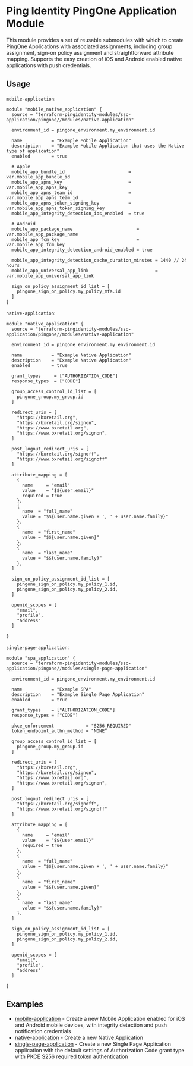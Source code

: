 # Ping Identity PingOne Application Module

This module provides a set of reusable submodules with which to create PingOne Applications with associated assignments, including group assignment, sign-on policy assignment and straightforward attribute mapping.  Supports the easy creation of iOS and Android enabled native applications with push credentials.

## Usage

`mobile-application`:

```hcl
module "mobile_native_application" {
  source = "terraform-pingidentity-modules/sso-application/pingone//modules/native-application"
  
  environment_id = pingone_environment.my_environment.id

  name           = "Example Mobile Application"
  description    = "Example Mobile Application that uses the Native type of application"
  enabled        = true
  
  # Apple
  mobile_app_bundle_id                        = var.mobile_app_bundle_id
  mobile_app_apns_key                         = var.mobile_app_apns_key
  mobile_app_apns_team_id                     = var.mobile_app_apns_team_id
  mobile_app_apns_token_signing_key           = var.mobile_app_apns_token_signing_key
  mobile_app_integrity_detection_ios_enabled  = true
  
  # Android
  mobile_app_package_name                        = var.mobile_app_package_name
  mobile_app_fcm_key                             = var.mobile_app_fcm_key
  mobile_app_integrity_detection_android_enabled = true

  mobile_app_integrity_detection_cache_duration_minutes = 1440 // 24 hours
  mobile_app_universal_app_link                         = var.mobile_app_universal_app_link

  sign_on_policy_assignment_id_list = [
    pingone_sign_on_policy.my_policy_mfa.id
  ]
}
```

`native-application`:

```hcl
module "native_application" {
  source = "terraform-pingidentity-modules/sso-application/pingone//modules/native-application"
  
  environment_id = pingone_environment.my_environment.id

  name           = "Example Native Application"
  description    = "Example Native Application"
  enabled        = true

  grant_types     = ["AUTHORIZATION_CODE"]
  response_types  = ["CODE"]
  
  group_access_control_id_list = [
    pingone_group.my_group.id
  ]
  
  redirect_uris = [
    "https://bxretail.org",
    "https://bxretail.org/signon",
    "https://www.bxretail.org",
    "https://www.bxretail.org/signon",
  ]
  
  post_logout_redirect_uris = [
    "https://bxretail.org/signoff",
    "https://www.bxretail.org/signoff"
  ]

  attribute_mapping = [
    {
      name     = "email"
      value    = "$${user.email}"
      required = true
    },
    {
      name  = "full_name"
      value = "$${user.name.given + ', ' + user.name.family}"
    },
    {
      name  = "first_name"
      value = "$${user.name.given}"
    },
    {
      name  = "last_name"
      value = "$${user.name.family}"
    },
  ]

  sign_on_policy_assignment_id_list = [
    pingone_sign_on_policy.my_policy_1.id,
    pingone_sign_on_policy.my_policy_2.id,
  ]

  openid_scopes = [
    "email",
    "profile",
    "address"
  ]

}
```

`single-page-application`:

```hcl
module "spa_application" {
  source = "terraform-pingidentity-modules/sso-application/pingone//modules/single-page-application"

  environment_id = pingone_environment.my_environment.id

  name           = "Example SPA"
  description    = "Example Single Page Application"
  enabled        = true

  grant_types    = ["AUTHORIZATION_CODE"]
  response_types = ["CODE"]

  pkce_enforcement            = "S256_REQUIRED"
  token_endpoint_authn_method = "NONE"
  
  group_access_control_id_list = [
    pingone_group.my_group.id
  ]
  
  redirect_uris = [
    "https://bxretail.org",
    "https://bxretail.org/signon",
    "https://www.bxretail.org",
    "https://www.bxretail.org/signon",
  ]
  
  post_logout_redirect_uris = [
    "https://bxretail.org/signoff",
    "https://www.bxretail.org/signoff"
  ]

  attribute_mapping = [
    {
      name     = "email"
      value    = "$${user.email}"
      required = true
    },
    {
      name  = "full_name"
      value = "$${user.name.given + ', ' + user.name.family}"
    },
    {
      name  = "first_name"
      value = "$${user.name.given}"
    },
    {
      name  = "last_name"
      value = "$${user.name.family}"
    },
  ]

  sign_on_policy_assignment_id_list = [
    pingone_sign_on_policy.my_policy_1.id,
    pingone_sign_on_policy.my_policy_2.id,
  ]

  openid_scopes = [
    "email",
    "profile",
    "address"
  ]

}
```

## Examples

- [mobile-application](https://github.com/terraform-pingidentity-modules/terraform-pingone-application/tree/main/examples/mobile-application) - Create a new Mobile Application enabled for iOS and Android mobile devices, with integrity detection and push notification credentials
- [native-application](https://github.com/terraform-pingidentity-modules/terraform-pingone-application/tree/main/examples/native-application) - Create a new Native Application
- [single-page-application](https://github.com/terraform-pingidentity-modules/terraform-pingone-application/tree/main/examples/single-page-application) - Create a new Single Page Application application with the default settings of Authorization Code grant type with PKCE S256 required token authentication
